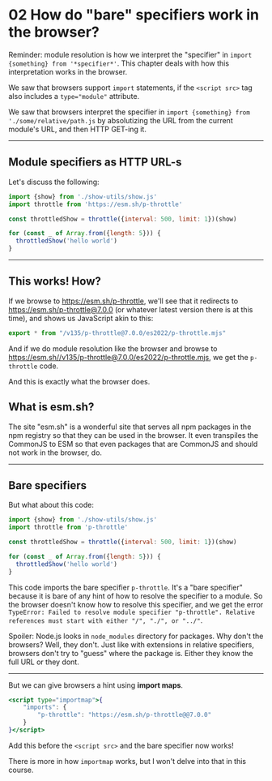 # 02 How do "bare" specifiers work in the browser?

Reminder: module resolution is how we interpret the "specifier" in `import {something} from '*specifier*'`.
This chapter deals with how this interpretation works in the browser.

We saw that browsers support `import` statements, if the `<script src>` tag also includes a `type="module"` attribute.

We saw that browsers interpret the specifier in `import {something} from './some/relative/path.js` by
absolutizing the URL from the current module's URL, and then HTTP GET-ing it.

---

## Module specifiers as HTTP URL-s

Let's discuss the following:

```js
import {show} from './show-utils/show.js'
import throttle from 'https://esm.sh/p-throttle'

const throttledShow = throttle({interval: 500, limit: 1})(show)

for (const _ of Array.from({length: 5})) {
  throttledShow('hello world')
}
```

---

## This works! How?

If we browse to <https://esm.sh/p-throttle>, we'll see that it redirects to <https://esm.sh/p-throttle@7.0.0>
(or whatever latest version there is at this time), and shows us JavaScript akin to this:

```js
export * from "/v135/p-throttle@7.0.0/es2022/p-throttle.mjs"
```

And if we do module resolution like the browser and browse to
<https://esm.sh//v135/p-throttle@7.0.0/es2022/p-throttle.mjs>, we get the `p-throttle` code.

And this is exactly what the browser does.

## What is esm.sh?

The site "esm.sh" is a wonderful site that serves all npm packages in the npm registry so that they
can be used in the browser. It even transpiles the CommonJS to ESM so that even packages that are CommonJS
and should not work in the browser, do.

---

## Bare specifiers

But what about this code:

```js
import {show} from './show-utils/show.js'
import throttle from 'p-throttle'

const throttledShow = throttle({interval: 500, limit: 1})(show)

for (const _ of Array.from({length: 5})) {
  throttledShow('hello world')
}
```

This code imports the bare specifier `p-throttle`. It's a "bare specifier" because it is bare of any hint
of how to resolve the specifier to a module. So the browser doesn't know how to resolve this specifier,
and we get the error
`TypeError: Failed to resolve module specifier "p-throttle". Relative references must start with either "/", "./", or "../"`.

Spoiler: Node.js looks in `node_modules` directory for packages. Why don't the browsers? Well, they don't. Just
like with extensions in relative specifiers, browsers don't try to "guess" where the package is. Either they know
the full URL or they dont.

---

But we can give browsers a hint using **import maps**.

```jsx
<script type="importmap">{
	"imports": {
		"p-throttle": "https://esm.sh/p-throttle@@7.0.0"
	}
}</script>
```

Add this before the `<script src>` and the bare specifier now works!

There is more in how `importmap` works, but I won't delve into that in this course.
